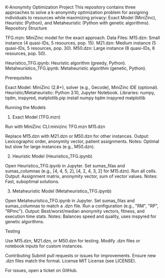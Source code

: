 K-Anonymity Optimization Project
This repository contains three approaches to solve a k-anonymity optimization problem for assigning individuals to resources while maximizing privacy: Exact Model (MiniZinc), Heuristic (Python), and Metaheuristic (Python with genetic algorithms).
Repository Structure

TFG.mzn: MiniZinc model for the exact approach.
Data Files:
M15.dzn: Small instance (4 quasi-IDs, 5 resources, pop. 15).
M21.dzn: Medium instance (5 quasi-IDs, 5 resources, pop. 30).
M50.dzn: Large instance (8 quasi-IDs, 6 resources, pop. 50).


Heuristico_TFG.ipynb: Heuristic algorithm (greedy, Python).
Metaheuristico_TFG.ipynb: Metaheuristic algorithm (genetic, Python).

Prerequisites

Exact Model: MiniZinc (2.8+), solver (e.g., Gecode), MiniZinc IDE (optional).
Heuristic/Metaheuristic:
Python 3.10, Jupyter Notebook.
Libraries: numpy, tqdm, inspyred, matplotlib.pip install numpy tqdm inspyred matplotlib





Running the Models
1. Exact Model (TFG.mzn)

Run with MiniZinc CLI:minizinc TFG.mzn M15.dzn

Replace M15.dzn with M21.dzn or M50.dzn for other instances.
Output: Lexicographic order, anonymity vector, patient assignments.
Notes: Optimal but slow for large instances (e.g., M50.dzn).

2. Heuristic Model (Heuristico_TFG.ipynb)

Open Heuristico_TFG.ipynb in Jupyter.
Set sumas_filas and sumas_columnas (e.g., [4, 4, 5, 2], [4, 2, 4, 3, 2] for M15.dzn).
Run all cells.
Output: Assignment matrix, anonymity vector, sum of vector values.
Notes: Fast, suboptimal solutions.

3. Metaheuristic Model (Metaheuristico_TFG.ipynb)

Open Metaheuristico_TFG.ipynb in Jupyter.
Set sumas_filas and sumas_columnas to match a .dzn file.
Run a configuration (e.g., "RM", "RP", "RPmc").
Output: Best/worst/median anonymity vectors, fitness, and execution time stats.
Notes: Balances speed and quality, uses inspyred for genetic algorithms.

Testing

Use M15.dzn, M21.dzn, or M50.dzn for testing.
Modify .dzn files or notebook inputs for custom instances.

Contributing
Submit pull requests or issues for improvements. Ensure new .dzn files match the format.
License
MIT License (see LICENSE).

For issues, open a ticket on GitHub.